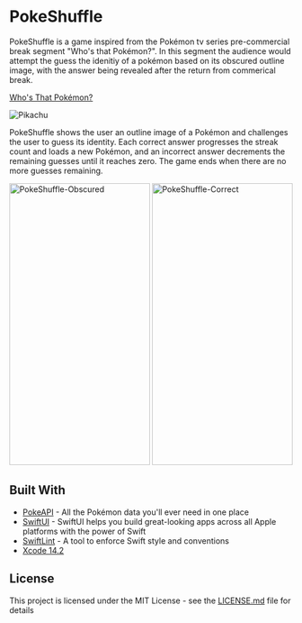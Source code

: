 # PokeShuffle

PokeShuffle is a game inspired from the Pokémon tv series pre-commercial break segment "Who's that Pokémon?". In this segment the audience would attempt the guess the idenitiy of a pokémon based on its obscured outline image, with the answer being revealed after the return from commerical break. 

[Who's That Pokémon?](https://bulbapedia.bulbagarden.net/wiki/Who%27s_That_Pokémon%3F)

![Pikachu](https://user-images.githubusercontent.com/22483157/225725525-998a94ce-0393-4ce7-b24d-0054902ad905.png)

PokeShuffle shows the user an outline image of a Pokémon and challenges the user to guess its identity. Each correct answer progresses the streak count and loads a new Pokémon, and an incorrect answer decrements the remaining guesses until it reaches zero. The game ends when there are no more guesses remaining. 

<img src="https://user-images.githubusercontent.com/22483157/225726651-9110d7b5-fdeb-499c-a19e-82451160d41e.png" 
alt="PokeShuffle-Obscured" width="250" height="500" />  <img src="https://user-images.githubusercontent.com/22483157/225727981-994758b2-4f17-4293-b215-9a8c0951fdc9.png" alt="PokeShuffle-Correct" width="250" height="500" />

## Built With

* [PokeAPI](https://pokeapi.co) - All the Pokémon data you'll ever need in one place
* [SwiftUI](https://developer.apple.com/xcode/swiftui/) - SwiftUI helps you build great-looking apps across all Apple platforms with the power of Swift
* [SwiftLint](https://github.com/realm/SwiftLint) - A tool to enforce Swift style and conventions
* [Xcode 14.2](https://developer.apple.com/documentation/xcode-release-notes/xcode-14_2-release-notes)

## License

This project is licensed under the MIT License - see the [LICENSE.md](LICENSE.md) file for details
